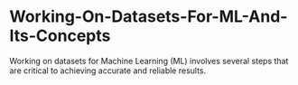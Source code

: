 # Working-On-Datasets-For-ML-And-Its-Concepts
Working on datasets for Machine Learning (ML) involves several steps that are critical to achieving accurate and reliable results.
